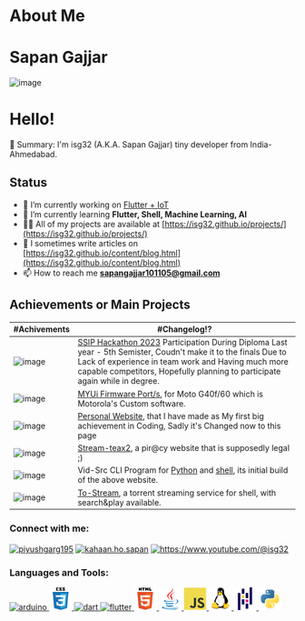 # About Me

# Sapan Gajjar

![image](https://github.com/isg32/cumyui.github.io/assets/95901240/24049f51-33e8-4516-a61f-273eb7b0878f)


# Hello!
🔬 Summary: I'm isg32 (A.K.A. Sapan Gajjar) tiny developer from India-Ahmedabad.

## Status

- 🔭 I’m currently working on [Flutter + IoT](https://github.com/isg32/FlutterIoT_repo)
- 🌱 I’m currently learning **Flutter, Shell, Machine Learning, AI**
- 👨‍💻 All of my projects are available at [https://isg32.github.io/projects/](https://isg32.github.io/projects/)
- 📝 I sometimes write articles on [https://isg32.github.io/content/blog.html](https://isg32.github.io/content/blog.html)
- 📫 How to reach me **sapangajjar101105@gmail.com**


## Achievements or Main Projects


| #Achivements  |  #Changelog!? |
|-------------------------|-------------------------| 
| ![image](https://github.com/isg32/cumyui.github.io/assets/95901240/bc55b108-5634-4766-a61f-2edcdf1d7567) |   [SSIP Hackathon 2023](https://github.com/isg32/isg32.github.io/blob/main/files/Sapan%20Gajjar%20-%20SSIP%202023%20Participant%20Certificate%20.pdf) Participation During Diploma Last year - 5th Semister, Coudn't make it to the finals Due to Lack of experience in team work and Having much more capable competitors, Hopefully planning to participate again while in degree.  |
| ![image](https://github.com/isg32/cumyui.github.io/assets/95901240/5df944c9-f60f-4e84-be16-76865e759ac1) |  [MYUi Firmware Port/s](https://cumyui.github.io), for Moto G40f/60 which is Motorola's Custom software. |
| ![image](https://github.com/isg32/cumyui.github.io/assets/95901240/d32a7ba8-b314-4b2c-8798-e94390218c95) | [Personal Website](https://isg32.github.io/index.html), that I have made as My first big achievement in Coding, Sadly it's Changed now to this page |
| ![image](https://github.com/isg32/cumyui.github.io/assets/95901240/92c378e7-c8df-443c-a678-383e726cdf4c) | [Stream-teax2](https://isg32.github.io/projects/streamteax2/), a pir@cy website that is supposedly legal ;)|
| ![image](https://github.com/isg32/isg32.github.io/assets/95901240/3443f785-6564-4e6a-8ef3-88d1dda24c21) |  Vid-Src CLI Program for [Python](https://github.com/isg32/vidsrc) and [shell](https://github.com/isg32/vidsrc-shell), its initial build of the above website. |
| ![image](https://github.com/isg32/cumyui.github.io/assets/95901240/55111055-34bf-4593-8d92-fcb293b846a0) |  [To-Stream](https://github.com/isg32/torestream), a torrent streaming service for shell, with search&play available. |


<h3 align="left">Connect with me:</h3>
<p align="left">
<a href="https://www.linkedin.com/in/sapan-gajjar-95929222b/" target="blank"><img align="center" src="https://raw.githubusercontent.com/rahuldkjain/github-profile-readme-generator/master/src/images/icons/Social/linked-in-alt.svg" alt="piyushgarg195" height="30" width="40" /></a>
<a href="https://instagram.com/kahaan.ho.sapan" target="blank"><img align="center" src="https://raw.githubusercontent.com/rahuldkjain/github-profile-readme-generator/master/src/images/icons/Social/instagram.svg" alt="kahaan.ho.sapan" height="30" width="40" /></a>
<a href="https://www.youtube.com/@isg32" target="blank"><img align="center" src="https://raw.githubusercontent.com/rahuldkjain/github-profile-readme-generator/master/src/images/icons/Social/youtube.svg" alt="https://www.youtube.com/@isg32" height="30" width="40" /></a>
</p>

<h3 align="left">Languages and Tools:</h3>
<p align="left"> <a href="https://www.arduino.cc/" target="_blank" rel="noreferrer"> <img src="https://cdn.worldvectorlogo.com/logos/arduino-1.svg" alt="arduino" width="40" height="40"/> </a> <a href="https://www.w3schools.com/css/" target="_blank" rel="noreferrer"> <img src="https://raw.githubusercontent.com/devicons/devicon/master/icons/css3/css3-original-wordmark.svg" alt="css3" width="40" height="40"/> </a> <a href="https://dart.dev" target="_blank" rel="noreferrer"> <img src="https://www.vectorlogo.zone/logos/dartlang/dartlang-icon.svg" alt="dart" width="40" height="40"/> </a> <a href="https://flutter.dev" target="_blank" rel="noreferrer"> <img src="https://www.vectorlogo.zone/logos/flutterio/flutterio-icon.svg" alt="flutter" width="40" height="40"/> </a> <a href="https://www.w3.org/html/" target="_blank" rel="noreferrer"> <img src="https://raw.githubusercontent.com/devicons/devicon/master/icons/html5/html5-original-wordmark.svg" alt="html5" width="40" height="40"/> </a> <a href="https://www.java.com" target="_blank" rel="noreferrer"> <img src="https://raw.githubusercontent.com/devicons/devicon/master/icons/java/java-original.svg" alt="java" width="40" height="40"/> </a> <a href="https://developer.mozilla.org/en-US/docs/Web/JavaScript" target="_blank" rel="noreferrer"> <img src="https://raw.githubusercontent.com/devicons/devicon/master/icons/javascript/javascript-original.svg" alt="javascript" width="40" height="40"/> </a> <a href="https://www.linux.org/" target="_blank" rel="noreferrer"> <img src="https://raw.githubusercontent.com/devicons/devicon/master/icons/linux/linux-original.svg" alt="linux" width="40" height="40"/> </a> <a href="https://pandas.pydata.org/" target="_blank" rel="noreferrer"> <img src="https://raw.githubusercontent.com/devicons/devicon/2ae2a900d2f041da66e950e4d48052658d850630/icons/pandas/pandas-original.svg" alt="pandas" width="40" height="40"/> </a> <a href="https://www.python.org" target="_blank" rel="noreferrer"> <img src="https://raw.githubusercontent.com/devicons/devicon/master/icons/python/python-original.svg" alt="python" width="40" height="40"/> </a> </p>
